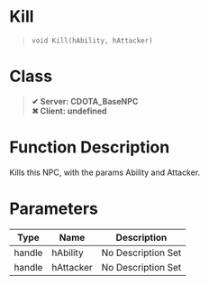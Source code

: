 # Kill
> `void Kill(hAbility, hAttacker)`
# Class
> __✔ Server: CDOTA_BaseNPC__  
> __✖ Client: undefined__  
# Function Description
Kills this NPC, with the params Ability and Attacker.
# Parameters
Type|Name|Description
--|--|--
handle|hAbility|No Description Set
handle|hAttacker|No Description Set
